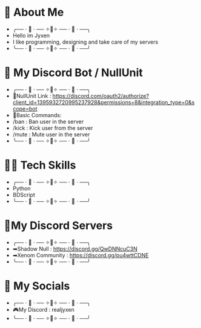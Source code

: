 # 🤍 About Me 

- ╭── ⋅ 🤍 ⋅ ── ✧🤍✧ ── ⋅ 🤍 ⋅ ──╮
- Hello im Jyxen
- I like  programming, designing and take care of my servers
- ╰── ⋅ 🤍 ⋅ ── ✧🤍✧ ── ⋅ 🤍 ⋅ ──╯

# 🤖 My Discord Bot / NullUnit
- ╭── ⋅ 🤍 ⋅ ── ✧🤍✧ ── ⋅ 🤍 ⋅ ──╮
- 🔗NullUnit Link : https://discord.com/oauth2/authorize?client_id=1395932720995237928&permissions=8&integration_type=0&scope=bot
- 🔧Basic Commands:
- /ban  : Ban user in the server
- /kick : Kick user from the server
- /mute : Mute user in the server
- ╰── ⋅ 🤍 ⋅ ── ✧🤍✧ ── ⋅ 🤍 ⋅ ──╯

# 👩‍💻 Tech Skills 
- ╭── ⋅ 🤍 ⋅ ── ✧🤍✧ ── ⋅ 🤍 ⋅ ──╮
- Python
- BDScript
- ╰── ⋅ 🤍 ⋅ ── ✧🤍✧ ── ⋅ 🤍 ⋅ ──╯

# 🔌My Discord Servers
- ╭── ⋅ 🤍 ⋅ ── ✧🤍✧ ── ⋅ 🤍 ⋅ ──╮
- ➡Shadow Null     : https://discord.gg/QwDNNcuC3N
- ➡Xenom Community : https://discord.gg/pu4wttCDNE
- ╰── ⋅ 🤍 ⋅ ── ✧🤍✧ ── ⋅ 🤍 ⋅ ──╯

# 📸 My Socials
- ╭── ⋅ 🤍 ⋅ ── ✧🤍✧ ── ⋅ 🤍 ⋅ ──╮
- 🎮My Discord : realjyxen
- ╰── ⋅ 🤍 ⋅ ── ✧🤍✧ ── ⋅ 🤍 ⋅ ──╯





